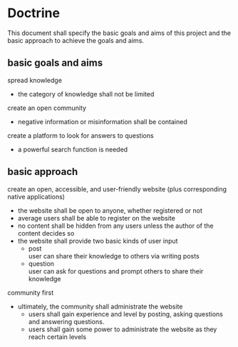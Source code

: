 # Doctrine

This document shall specify the basic goals and aims of this project
and the basic approach to achieve the goals and aims.

## basic goals and aims

spread knowledge

- the category of knowledge shall not be limited

create an open community

- negative information or misinformation shall be contained

create a platform to look for answers to questions

- a powerful search function is needed

## basic approach

create an open, accessible, and user-friendly website
(plus corresponding native applications)

- the website shall be open to anyone,
    whether registered or not
- average users shall be able to register on the website
- no content shall be hidden from any users
    unless the author of the content decides so
- the website shall provide two basic kinds of user input
    - post\
        user can share their knowledge to others via writing posts
    - question\
        user can ask for questions and prompt others to share their knowledge

community first

- ultimately, the community shall administrate the website
    - users shall gain experience and level by posting,
        asking questions and answering questions.
    - users shall gain some power to administrate the website
        as they reach certain levels

